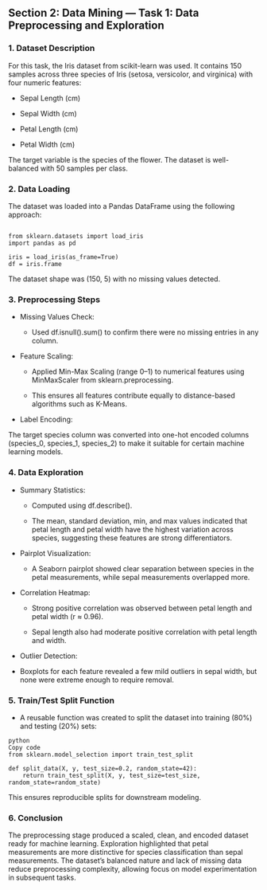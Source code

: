 ## Section 2: Data Mining — Task 1: Data Preprocessing and Exploration

### 1. Dataset Description
For this task, the Iris dataset from scikit-learn was used.
It contains 150 samples across three species of Iris (setosa, versicolor, and virginica) with four numeric features:

- Sepal Length (cm)

- Sepal Width (cm)

- Petal Length (cm)

- Petal Width (cm)

The target variable is the species of the flower. The dataset is well-balanced with 50 samples per class.

### 2. Data Loading
The dataset was loaded into a Pandas DataFrame using the following approach:

```

from sklearn.datasets import load_iris
import pandas as pd

iris = load_iris(as_frame=True)
df = iris.frame

```

The dataset shape was (150, 5) with no missing values detected.

### 3. Preprocessing Steps
- Missing Values Check:

    - Used df.isnull().sum() to confirm there were no missing entries in any column.

- Feature Scaling:

    - Applied Min-Max Scaling (range 0–1) to numerical features using MinMaxScaler from sklearn.preprocessing.

    - This ensures all features contribute equally to distance-based algorithms such as K-Means.

- Label Encoding:

The target species column was converted into one-hot encoded columns (species_0, species_1, species_2) to make it suitable for certain machine learning models.

### 4. Data Exploration
- Summary Statistics:

    - Computed using df.describe().

    - The mean, standard deviation, min, and max values indicated that petal length and petal width have the highest variation across species, suggesting these features are strong differentiators.

- Pairplot Visualization:

    - A Seaborn pairplot showed clear separation between species in the petal measurements, while sepal measurements overlapped more.

- Correlation Heatmap:

    - Strong positive correlation was observed between petal length and petal width (r ≈ 0.96).

    - Sepal length also had moderate positive correlation with petal length and width.

- Outlier Detection:

- Boxplots for each feature revealed a few mild outliers in sepal width, but none were extreme enough to require removal.

### 5. Train/Test Split Function

- A reusable function was created to split the dataset into training (80%) and testing (20%) sets:

```
python
Copy code
from sklearn.model_selection import train_test_split

def split_data(X, y, test_size=0.2, random_state=42):
    return train_test_split(X, y, test_size=test_size, random_state=random_state)

```

This ensures reproducible splits for downstream modeling.

### 6. Conclusion
The preprocessing stage produced a scaled, clean, and encoded dataset ready for machine learning.
Exploration highlighted that petal measurements are more distinctive for species classification than sepal measurements.
The dataset’s balanced nature and lack of missing data reduce preprocessing complexity, allowing focus on model experimentation in subsequent tasks.